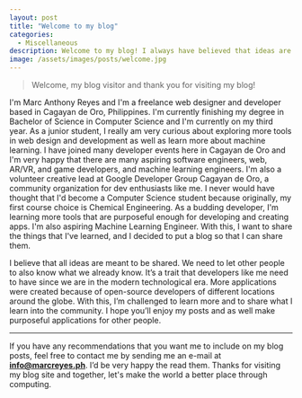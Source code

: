 ```yaml
---
layout: post
title: "Welcome to my blog"
categories:
  - Miscellaneous
description: Welcome to my blog! I always have believed that ideas are to be passed on for others to learn and encourage healthy exchange of ideas. I have created this blog to share my adventures and discoveries in Web Development, Machine Learning, and a lot more. I'm very excited to share what I've learned&mdash;read my blog to find out.
image: /assets/images/posts/welcome.jpg
---
```


> Welcome, my blog visitor and thank you for visiting my blog!

I'm Marc Anthony Reyes and I'm a freelance web designer and developer based in Cagayan de Oro, Philippines. I'm currently finishing my degree in Bachelor of Science in Computer Science and I'm currently on my third year. As a junior student, I really am very curious about exploring more tools in web design and development as well as learn more about machine learning. I have joined many developer events here in Cagayan de Oro and I'm very happy that there are many aspiring software engineers, web, AR/VR, and game developers, and machine learning engineers. I'm also a volunteer creative lead at Google Developer Group Cagayan de Oro, a community organization for dev enthusiasts like me. I never would have thought that I'd become a Computer Science student because originally, my first course choice is Chemical Engineering. As a budding developer, I'm learning more tools that are purposeful enough for developing and creating apps. I'm also aspiring Machine Learning Engineer. With this, I want to share the things that I've learned, and I decided to put a blog so that I can share them.

I believe that all ideas are meant to be shared. We need to let other people to also know what we already know. It’s a trait that developers like me need to have since we are in the modern technological era. More applications were created because of open-source developers of different locations around the globe. With this, I’m challenged to learn more and to share what I learn into the community. I hope you’ll enjoy my posts and as well make purposeful applications for other people. 

---

If you have any recommendations that you want me to include on my blog posts, feel free to contact me by sending me an e-mail at **[info@marcreyes.ph](mailto:info@marcreyes.ph)**. I’d be very happy the read them. Thanks for visiting my blog site and together, let's make the world a better place through computing.
